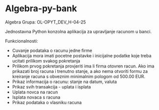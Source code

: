 # Algebra-py-bank

Algebra Grupa: OL-OPYT_DEV_H-04-25

Jednostavna Python konzolna aplikacija za upravljanje racunom u banci.

Funkcionalnosti:

- Cuvanje podataka o racunu jedne firme
- Aplikacija mora imati pocetne postavke i inicijalne podatke koje treba ucitati prilikom svakog pokretanja
- Prilikom prvog pokretanja provjeriti ima li firma otovren racun. Ako ima prikazati broj racuna i trenutno stanje, a ako nema otvoriti formu za kreiranje racuna s obveznim minimalnim pologom od 500.00 EUR.
- Prikaz informacija o racunu: stanje na datum, valuta
- Prikaz svih transakcija - uplata i isplata
- Uplata novca na racun
- Isplata novaca s racuna
- Prikaz podataka o vlasniku racuna